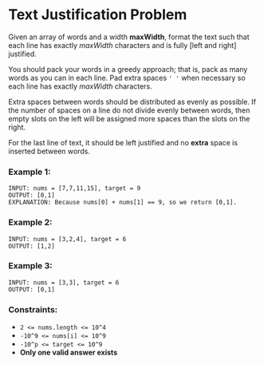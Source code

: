 # Text Justification Problem

Given an array of words and a width **maxWidth**, format the text such that each line has exactly *maxWidth* characters and is fully [left and right] justified.

You should pack your words in a greedy approach; that is, pack as many words as you can in each line. Pad extra spaces ``` ' ' ``` when necessary so each line has exactly *maxWidth* characters.

Extra spaces between words should be distributed as evenly as possible. If the number of spaces on a line do not divide evenly between words, then empty slots on the left will be assigned more spaces than the slots on the right.

For the last line of text, it should be left justified and no **extra** space is inserted between words.

### Example 1:
```
INPUT: nums = [7,7,11,15], target = 9
OUTPUT: [0,1]
EXPLANATION: Because nums[0] + nums[1] == 9, so we return [0,1].
```

### Example 2:
```
INPUT: nums = [3,2,4], target = 6
OUTPUT: [1,2]
```

### Example 3:
```
INPUT: nums = [3,3], target = 6
OUTPUT: [0,1]
```

### Constraints:

- ``` 2 <= nums.length <= 10^4 ```
- ``` -10^9 <= nums[i] <= 10^9 ```
- ``` -10^p <= target <= 10^9 ```
- **Only one valid answer exists**
